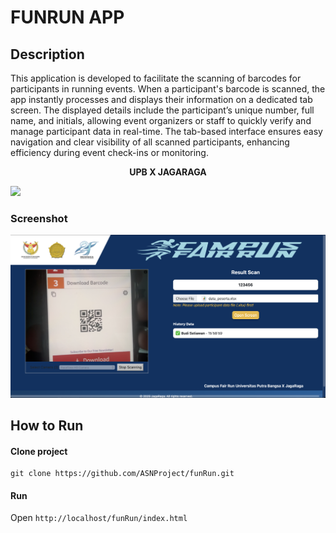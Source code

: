 <!--
 Copyright 2025 ariefsetyonugroho
 
 Licensed under the Apache License, Version 2.0 (the "License");
 you may not use this file except in compliance with the License.
 You may obtain a copy of the License at
 
     https://www.apache.org/licenses/LICENSE-2.0
 
 Unless required by applicable law or agreed to in writing, software
 distributed under the License is distributed on an "AS IS" BASIS,
 WITHOUT WARRANTIES OR CONDITIONS OF ANY KIND, either express or implied.
 See the License for the specific language governing permissions and
 limitations under the License.
-->

# FUNRUN APP

## Description

This application is developed to facilitate the scanning of barcodes for participants in running events. When a participant's barcode is scanned, the app instantly processes and displays their information on a dedicated tab screen. The displayed details include the participant’s unique number, full name, and initials, allowing event organizers or staff to quickly verify and manage participant data in real-time. The tab-based interface ensures easy navigation and clear visibility of all scanned participants, enhancing efficiency during event check-ins or monitoring.

<p style="font-weight: bold; text-align: center;">UPB X JAGARAGA</p>


<img src="assets/images/logo_campus_fairrun white.png">

### Screenshot 
<img src="screenshoot/screen1.png">

## How to Run
#### Clone project
```
git clone https://github.com/ASNProject/funRun.git
```

#### Run
Open ```http://localhost/funRun/index.html```
